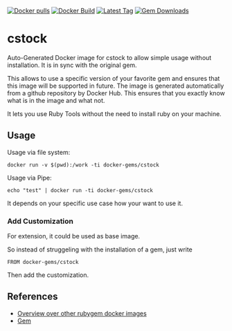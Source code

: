 [![Docker pulls](https://img.shields.io/docker/pulls/rubygem/cstock.svg)](https://hub.docker.com/r/rubygem/cstock/)
[![Docker Build](https://img.shields.io/docker/automated/rubygem/cstock.svg)](https://hub.docker.com/r/rubygem/cstock/)
[![Latest Tag](https://img.shields.io/github/tag/docker-rubygem/cstock.svg)](https://hub.docker.com/r/rubygem/cstock/)
[![Gem Downloads](https://img.shields.io/gem/dt/cstock.svg)](https://rubygems.org/gems/cstock/)
# cstock

Auto-Generated Docker image for cstock to allow simple usage without installation.
It is in sync with the original gem.

This allows to use a specific version of your favorite gem and ensures that this image will be supported in future.
The image is generated automatically from a github repository by Docker Hub.
This ensures that you exactly know what is in the image and what not.

It lets you use Ruby Tools without the need to install ruby on your machine.

## Usage

Usage via file system:

`docker run -v $(pwd):/work -ti docker-gems/cstock`

Usage via Pipe:

`echo "test" | docker run -ti docker-gems/cstock`

It depends on your specific use case how your want to use it.

### Add Customization

For extension, it could be used as base image.

So instead of struggeling with the installation of a gem, just write

`FROM docker-gems/cstock`

Then add the customization.

## References

 - [Overview over other rubygem docker images](https://github.com/thinkbot/docker-rubygem)
 - [Gem](https://rubygems.org/gems/cstock/)
